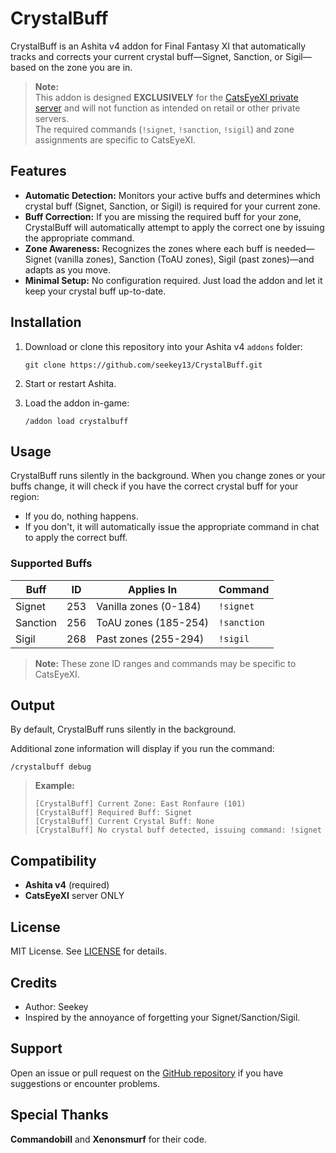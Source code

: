 # CrystalBuff

CrystalBuff is an Ashita v4 addon for Final Fantasy XI that automatically tracks and corrects your current crystal buff—Signet, Sanction, or Sigil—based on the zone you are in.

> **Note:**  
> This addon is designed **EXCLUSIVELY** for the [CatsEyeXI private server](https://www.catseyexi.com/) and will not function as intended on retail or other private servers.  
> The required commands (`!signet`, `!sanction`, `!sigil`) and zone assignments are specific to CatsEyeXI.

## Features

- **Automatic Detection:** Monitors your active buffs and determines which crystal buff (Signet, Sanction, or Sigil) is required for your current zone.
- **Buff Correction:** If you are missing the required buff for your zone, CrystalBuff will automatically attempt to apply the correct one by issuing the appropriate command.
- **Zone Awareness:** Recognizes the zones where each buff is needed—Signet (vanilla zones), Sanction (ToAU zones), Sigil (past zones)—and adapts as you move.
- **Minimal Setup:** No configuration required. Just load the addon and let it keep your crystal buff up-to-date.

## Installation

1. Download or clone this repository into your Ashita v4 `addons` folder:

   ```
   git clone https://github.com/seekey13/CrystalBuff.git
   ```

2. Start or restart Ashita.
3. Load the addon in-game:

   ```
   /addon load crystalbuff
   ```

## Usage

CrystalBuff runs silently in the background. When you change zones or your buffs change, it will check if you have the correct crystal buff for your region:

- If you do, nothing happens.
- If you don't, it will automatically issue the appropriate command in chat to apply the correct buff.

### Supported Buffs

| Buff    | ID  | Applies In             | Command     |
|---------|-----|------------------------|-------------|
| Signet  | 253 | Vanilla zones (0-184)  | `!signet`   |
| Sanction| 256 | ToAU zones (185-254)   | `!sanction` |
| Sigil   | 268 | Past zones (255-294)   | `!sigil`    |

> **Note:** These zone ID ranges and commands may be specific to CatsEyeXI.

## Output

By default, CrystalBuff runs silently in the background. 

Additional zone information will display if you run the command:
```
/crystalbuff debug
```

> **Example:**
> ```
> [CrystalBuff] Current Zone: East Ronfaure (101)
> [CrystalBuff] Required Buff: Signet
> [CrystalBuff] Current Crystal Buff: None
> [CrystalBuff] No crystal buff detected, issuing command: !signet
> ```

## Compatibility

- **Ashita v4** (required)
- **CatsEyeXI** server ONLY

## License

MIT License. See [LICENSE](LICENSE) for details.

## Credits

- Author: Seekey
- Inspired by the annoyance of forgetting your Signet/Sanction/Sigil.

## Support

Open an issue or pull request on the [GitHub repository](https://github.com/seekey13/CrystalBuff) if you have suggestions or encounter problems.

## Special Thanks

**Commandobill** and **Xenonsmurf** for their code.